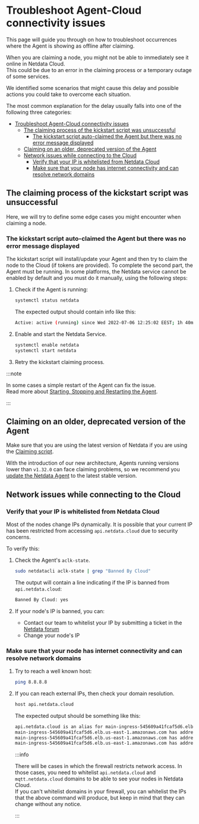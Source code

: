 # Troubleshoot Agent-Cloud connectivity issues

This page will guide you through on how to troubleshoot occurrences where the Agent is showing as offline after claiming.

When you are claiming a node, you might not be able to immediately see it online in Netdata Cloud.  
This could be due to an error in the claiming process or a temporary outage of some services.

We identified some scenarios that might cause this delay and possible actions you could take to overcome each situation.

The most common explanation for the delay usually falls into one of the following three categories:

- [Troubleshoot Agent-Cloud connectivity issues](#troubleshoot-agent-cloud-connectivity-issues)
  - [The claiming process of the kickstart script was unsuccessful](#the-claiming-process-of-the-kickstart-script-was-unsuccessful)
    - [The kickstart script auto-claimed the Agent but there was no error message displayed](#the-kickstart-script-auto-claimed-the-agent-but-there-was-no-error-message-displayed)
  - [Claiming on an older, deprecated version of the Agent](#claiming-on-an-older-deprecated-version-of-the-agent)
  - [Network issues while connecting to the Cloud](#network-issues-while-connecting-to-the-cloud)
    - [Verify that your IP is whitelisted from Netdata Cloud](#verify-that-your-ip-is-whitelisted-from-netdata-cloud)
    - [Make sure that your node has internet connectivity and can resolve network domains](#make-sure-that-your-node-has-internet-connectivity-and-can-resolve-network-domains)

## The claiming process of the kickstart script was unsuccessful

Here, we will try to define some edge cases you might encounter when claiming a node.

### The kickstart script auto-claimed the Agent but there was no error message displayed

The kickstart script will install/update your Agent and then try to claim the node to the Cloud (if tokens are provided). To
complete the second part, the Agent must be running. In some platforms, the Netdata service cannot be enabled by default
and you must do it manually, using the following steps:

1. Check if the Agent is running:

    ```bash
    systemctl status netdata
    ```

    The expected output should contain info like this:

    ```bash
    Active: active (running) since Wed 2022-07-06 12:25:02 EEST; 1h 40min ago
    ```

2. Enable and start the Netdata Service.

    ```bash
    systemctl enable netdata
    systemctl start netdata
    ```

3. Retry the kickstart claiming process.

:::note

In some cases a simple restart of the Agent can fix the issue.  
Read more about [Starting, Stopping and Restarting the Agent](https://github.com/netdata/netdata/blob/master/docs/configure/start-stop-restart.md).

:::

## Claiming on an older, deprecated version of the Agent

Make sure that you are using the latest version of Netdata if you are using the [Claiming script](https://github.com/netdata/netdata/blob/master/claim/README.md#claiming-script).

With the introduction of our new architecture, Agents running versions lower than `v1.32.0` can face claiming problems, so we recommend you [update the Netdata Agent](https://github.com/netdata/netdata/blob/master/packaging/installer/UPDATE.md) to the latest stable version.

## Network issues while connecting to the Cloud

### Verify that your IP is whitelisted from Netdata Cloud

Most of the nodes change IPs dynamically. It is possible that your current IP has been restricted from accessing `api.netdata.cloud` due to security concerns.

To verify this:

1. Check the Agent's `aclk-state`.

    ```bash
    sudo netdatacli aclk-state | grep "Banned By Cloud"
    ```

    The output will contain a line indicating if the IP is banned from `api.netdata.cloud`:

    ```bash
    Banned By Cloud: yes
    ```

2. If your node's IP is banned, you can:

    - Contact our team to whitelist your IP by submitting a ticket in the [Netdata forum](https://community.netdata.cloud/)
    - Change your node's IP

### Make sure that your node has internet connectivity and can resolve network domains

1. Try to reach a well known host:

    ```bash
    ping 8.8.8.8
    ```
  
2. If you can reach external IPs, then check your domain resolution.

    ```bash
    host api.netdata.cloud
    ```

    The expected output should be something like this:

    ```bash
    api.netdata.cloud is an alias for main-ingress-545609a41fcaf5d6.elb.us-east-1.amazonaws.com.
    main-ingress-545609a41fcaf5d6.elb.us-east-1.amazonaws.com has address 54.198.178.11
    main-ingress-545609a41fcaf5d6.elb.us-east-1.amazonaws.com has address 44.207.131.212
    main-ingress-545609a41fcaf5d6.elb.us-east-1.amazonaws.com has address 44.196.50.41
    ```

    :::info

    There will be cases in which the firewall restricts network access. In those cases, you need to whitelist `api.netdata.cloud` and `mqtt.netdata.cloud` domains to be able to see your nodes in Netdata Cloud.  
    If you can't whitelist domains in your firewall, you can whitelist the IPs that the above command will produce, but keep in mind that they can change without any notice.

    :::
